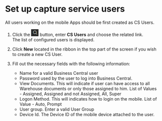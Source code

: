 # Set up capture service users

All users working on the mobile Apps should be first created as CS Users.

1. Click the ![Lightbulb that opens the Tell Me feature](../../images/Icons/Lightbulb_icon.png "Tell Me what you want to do") button, enter **CS Users** and choose the related link.        
   The list of configured users is displayed.              
 
2. Click **New** located in the ribbon in the top part of the screen if you wish to create a new CS User.
3. Fill out the necessary fields with the following information:
    - Name for a valid Business Central user
    - Password used by the user to log into Business Central. 
    - View Documents. This will indicate if user can have access to all Warehouse documents or only those assigned to him.
        List of Values  - Assigned, Assigned and not Assigned, All, Super
    - Logon Method. This will indicates how to login on the mobile. 
        List of Value - Auto, Prompt
    - User group. Enter a valid User Group
    - Device Id.  The Device ID of the mobile device attached to the user.  

